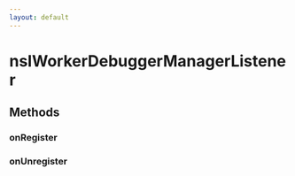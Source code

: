 ```yaml
---
layout: default
---
```


# nsIWorkerDebuggerManagerListener #

## Methods ##

### onRegister ###

### onUnregister ###
